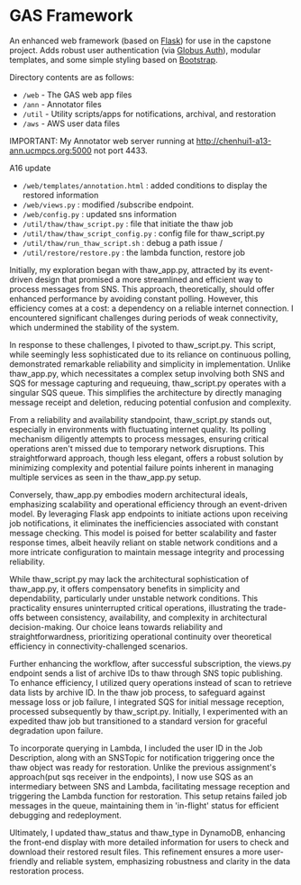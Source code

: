 # GAS Framework
An enhanced web framework (based on [Flask](https://flask.palletsprojects.com/)) for use in the capstone project. Adds robust user authentication (via [Globus Auth](https://docs.globus.org/api/auth)), modular templates, and some simple styling based on [Bootstrap](https://getbootstrap.com/docs/3.3/).

Directory contents are as follows:
* `/web` - The GAS web app files
* `/ann` - Annotator files
* `/util` - Utility scripts/apps for notifications, archival, and restoration
* `/aws` - AWS user data files

IMPORTANT: My Annotator web server running at http://chenhui1-a13-ann.ucmpcs.org:5000 not port 4433.  

A16 update   
 
* `/web/templates/annotation.html` : added conditions to display the restored information   
* `/web/views.py` : modified /subscribe endpoint.  
* `/web/config.py` : updated sns information  
* `/util/thaw/thaw_script.py` : file that initiate the thaw job  
* `/util/thaw/thaw_script_config.py` : config file for thaw_script.py  
* `/util/thaw/run_thaw_script.sh` : debug a path issue /  
* `/util/restore/restore.py` : the lambda function, restore job  
  

Initially, my exploration began with thaw_app.py, attracted by its event-driven design that promised a more streamlined and efficient way to process messages from SNS. This approach, theoretically, should offer enhanced performance by avoiding constant polling. However, this efficiency comes at a cost: a dependency on a reliable internet connection. I encountered significant challenges during periods of weak connectivity, which undermined the stability of the system.

In response to these challenges, I pivoted to thaw_script.py. This script, while seemingly less sophisticated due to its reliance on continuous polling, demonstrated remarkable reliability and simplicity in implementation. Unlike thaw_app.py, which necessitates a complex setup involving both SNS and SQS for message capturing and requeuing, thaw_script.py operates with a singular SQS queue. This simplifies the architecture by directly managing message receipt and deletion, reducing potential confusion and complexity.

From a reliability and availability standpoint, thaw_script.py stands out, especially in environments with fluctuating internet quality. Its polling mechanism diligently attempts to process messages, ensuring critical operations aren't missed due to temporary network disruptions. This straightforward approach, though less elegant, offers a robust solution by minimizing complexity and potential failure points inherent in managing multiple services as seen in the thaw_app.py setup.

Conversely, thaw_app.py embodies modern architectural ideals, emphasizing scalability and operational efficiency through an event-driven model. By leveraging Flask app endpoints to initiate actions upon receiving job notifications, it eliminates the inefficiencies associated with constant message checking. This model is poised for better scalability and faster response times, albeit heavily reliant on stable network conditions and a more intricate configuration to maintain message integrity and processing reliability.

While thaw_script.py may lack the architectural sophistication of thaw_app.py, it offers compensatory benefits in simplicity and dependability, particularly under unstable network conditions. This practicality ensures uninterrupted critical operations, illustrating the trade-offs between consistency, availability, and complexity in architectural decision-making. Our choice leans towards reliability and straightforwardness, prioritizing operational continuity over theoretical efficiency in connectivity-challenged scenarios.

Further enhancing the workflow, after successful subscription, the views.py endpoint sends a list of archive IDs to thaw through SNS topic publishing. To enhance efficiency, I utilized query operations instead of scan to retrieve data lists by archive ID. In the thaw job process, to safeguard against message loss or job failure, I integrated SQS for initial message reception, processed subsequently by thaw_script.py. Initially, I experimented with an expedited thaw job but transitioned to a standard version for graceful degradation upon failure.

To incorporate querying in Lambda, I included the user ID in the Job Description, along with an SNSTopic for notification triggering once the thaw object was ready for restoration. Unlike the previous assignment's approach(put sqs receiver in the endpoints), I now use SQS as an intermediary between SNS and Lambda, facilitating message reception and triggering the Lambda function for restoration. This setup retains failed job messages in the queue, maintaining them in 'in-flight' status for efficient debugging and redeployment.

Ultimately, I updated thaw_status and thaw_type in DynamoDB, enhancing the front-end display with more detailed information for users to check and download their restored result files. This refinement ensures a more user-friendly and reliable system, emphasizing robustness and clarity in the data restoration process.
